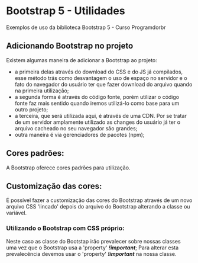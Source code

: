 # Bootstrap 5 - Utilidades
Exemplos de uso da biblioteca Bootstrap 5 - Curso Programdorbr

## Adicionando Bootstrap no projeto
Existem algumas maneira de adicionar a Bootstrap ao projeto:
 - a primeira delas através do download do CSS e do JS já compilados, esse método trás como desvantagem o uso de espaço no servidor e o fato do navegador do usuário ter que fazer download do arquivo quando na primeira utilização;
 - a segunda forma é através do código fonte, porém utilizar o código fonte faz mais sentido quando iremos utilizá-lo como base para um outro projeto;
 - a terceira, que será utilizada aqui, é através de uma CDN. Por se tratar de um servidor amplamente utilizado as changes do usuário já ter o arquivo cacheado no seu navegador são grandes;
 - outra maneira é via gerenciadores de pacotes (npm);

## Cores padrões:

A Bootstrap oferece cores padrões para utilização.

## Customização das cores:

É possível fazer a customização das cores do Bootstrap através de um novo arquivo CSS 'lincado' depois do arquivo do Bootstrap alterando a classe ou variável.

### Utilizando o Bootstrap com CSS próprio:

Neste caso as classe do Bootstap irão prevalecer sobre nossas classes uma vez que o Bootstrap usa a 'property' ***!important***;
Para alterar esta prevalecência devemos usar o 'property' ***!important*** na nossa classe.